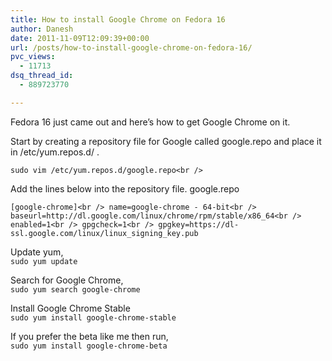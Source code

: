```yaml
---
title: How to install Google Chrome on Fedora 16
author: Danesh
date: 2011-11-09T12:09:39+00:00
url: /posts/how-to-install-google-chrome-on-fedora-16/
pvc_views:
  - 11713
dsq_thread_id:
  - 889723770

---
```

Fedora 16 just came out and here&#8217;s how to get Google Chrome on it.

Start by creating a repository file for Google called google.repo and place it in /etc/yum.repos.d/ .

`sudo vim /etc/yum.repos.d/google.repo<br />
` 

Add the lines below into the repository file. google.repo

`[google-chrome]<br />
name=google-chrome - 64-bit<br />
baseurl=http://dl.google.com/linux/chrome/rpm/stable/x86_64<br />
enabled=1<br />
gpgcheck=1<br />
gpgkey=https://dl-ssl.google.com/linux/linux_signing_key.pub`

Update yum,  
`sudo yum update`

Search for Google Chrome,  
`sudo yum search google-chrome`

Install Google Chrome Stable  
`sudo yum install google-chrome-stable`

If you prefer the beta like me then run,  
`sudo yum install google-chrome-beta`